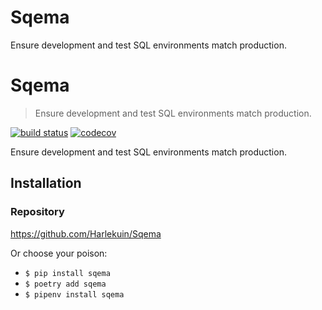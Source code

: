 # Sqema
Ensure development and test SQL environments match production.


# Sqema

> Ensure development and test SQL environments match production.


[![build status](http://img.shields.io/travis/Harlekuin/Sqema/master.svg?style=flat)](https://travis-ci.org/Harlekuin/Sqema)
[![codecov](https://codecov.io/gh/Harlekuin/SqemaSimQLe/branch/master/graph/badge.svg)](https://codecov.io/gh/Harlekuin/Sqema)


Ensure development and test SQL environments match production.

## Installation

### Repository
https://github.com/Harlekuin/Sqema

Or choose your poison:

- `$ pip install sqema`
- `$ poetry add sqema`
- `$ pipenv install sqema`
